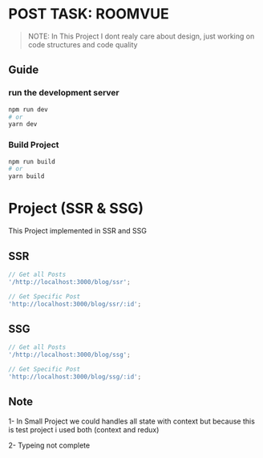 # POST TASK: ROOMVUE

> NOTE: In This Project I dont realy care about design, just working on code structures and code quality

## Guide

### run the development server

```bash
npm run dev
# or
yarn dev
```

### Build Project

```bash
npm run build
# or
yarn build
```

# Project (SSR & SSG)

This Project implemented in SSR and SSG

## SSR

```js
// Get all Posts
'/http://localhost:3000/blog/ssr';

// Get Specific Post
'http://localhost:3000/blog/ssr/:id';
```

## SSG

```js
// Get all Posts
'/http://localhost:3000/blog/ssg';

// Get Specific Post
'http://localhost:3000/blog/ssg/:id';
```

## Note

1- In Small Project we could handles all state with context but because this is test project i used both (context and redux)

2- Typeing not complete
